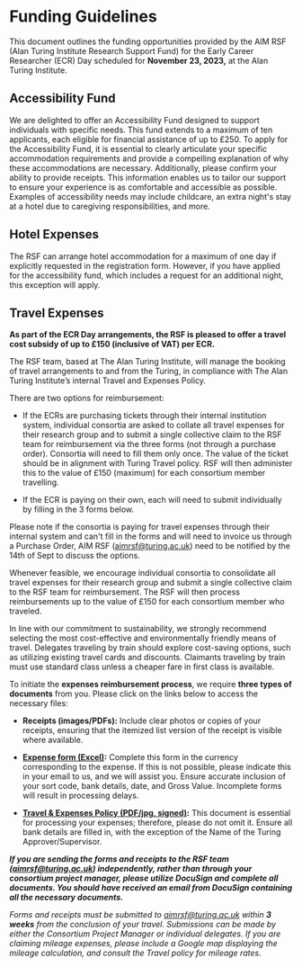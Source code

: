 # Funding Guidelines

This document outlines the funding opportunities provided by the AIM RSF (Alan Turing Institute Research Support Fund) for the Early Career Researcher (ECR) Day scheduled for **November 23, 2023,** at the Alan Turing Institute.

## Accessibility Fund
We are delighted to offer an Accessibility Fund designed to support individuals with specific needs. This fund extends to a maximum of ten applicants, each eligible for financial assistance of up to £250. To apply for the Accessibility Fund, it is essential to clearly articulate your specific accommodation requirements and provide a compelling explanation of why these accommodations are necessary. Additionally, please confirm your ability to provide receipts. This information enables us to tailor our support to ensure your experience is as comfortable and accessible as possible. Examples of accessibility needs may include childcare, an extra night's stay at a hotel due to caregiving responsibilities, and more.

## Hotel Expenses
The RSF can arrange hotel accommodation for a maximum of one day if explicitly requested in the registration form. However, if you have applied for the accessibility fund, which includes a request for an additional night, this exception will apply.

## Travel Expenses
**As part of the ECR Day arrangements, the RSF is pleased to offer a travel cost subsidy of up to £150 (inclusive of VAT) per ECR.**

The RSF team, based at The Alan Turing Institute, will manage the booking of travel arrangements to and from the Turing, in compliance with The Alan Turing Institute’s internal Travel and Expenses Policy.

There are two options for reimbursement:

- If the ECRs are purchasing tickets through their internal institution system, individual consortia are asked to collate all travel expenses for their research group and to submit a single collective claim to the RSF team for reimbursement via the three forms (not through a purchase order). Consortia will need to fill them only once. The value of the ticket should be in alignment with Turing Travel policy. RSF will then administer this to the value of £150 (maximum) for each consortium member travelling.

- If the ECR is paying on their own, each will need to submit individually by filling in the 3 forms below.

Please note if the consortia is paying for travel expenses through their internal system and can't fill in the forms and will need to invoice us through a Purchase Order, AIM RSF (aimrsf@turing.ac.uk) need to be notified by the 14th of Sept to discuss the options.

Whenever feasible, we encourage individual consortia to consolidate all travel expenses for their research group and submit a single collective claim to the RSF team for reimbursement. The RSF will then process reimbursements up to the value of £150 for each consortium member who traveled.

In line with our commitment to sustainability, we strongly recommend selecting the most cost-effective and environmentally friendly means of travel. Delegates traveling by train should explore cost-saving options, such as utilizing existing travel cards and discounts. Claimants traveling by train must use standard class unless a cheaper fare in first class is available.

To initiate the **expenses reimbursement process**, we require **three types of documents** from you. Please click on the links below to access the necessary files:

- **Receipts (images/PDFs):** Include clear photos or copies of your receipts, ensuring that the itemized list version of the receipt is visible where available.

- **[Expense form (Excel)](https://az659834.vo.msecnd.net/eventsairwesteuprod/production-uobevents-public/2662fbd88e3f40e09d5f4bc3ab9ae9c5):** Complete this form in the currency corresponding to the expense. If this is not possible, please indicate this in your email to us, and we will assist you. Ensure accurate inclusion of your sort code, bank details, date, and Gross Value. Incomplete forms will result in processing delays.

- **[Travel & Expenses Policy (PDF/jpg, signed)](https://az659834.vo.msecnd.net/eventsairwesteuprod/production-uobevents-public/55742e599b004367b24d306d7ad73916):** This document is essential for processing your expenses; therefore, please do not omit it. Ensure all bank details are filled in, with the exception of the Name of the Turing Approver/Supervisor.

**_If you are sending the forms and receipts to the RSF team (aimrsf@turing.ac.uk) independently, rather than through your consortium project manager, please utilize DocuSign and complete all documents. You should have received an email from DocuSign containing all the necessary documents._**

*Forms and receipts must be submitted to aimrsf@turing.ac.uk within __3 weeks__ from the conclusion of your travel. Submissions can be made by either the Consortium Project Manager or individual delegates. If you are claiming mileage expenses, please include a Google map displaying the mileage calculation, and consult the Travel policy for mileage rates.*
